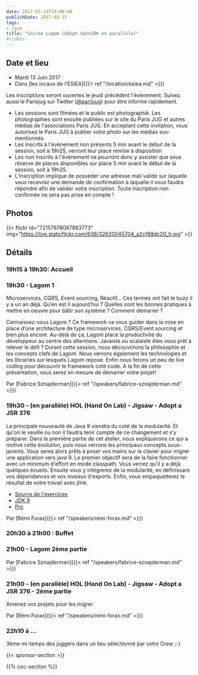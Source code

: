 ```yaml
---
date: 2017-03-14T19:00:00
publishDate: 2017-03-15
tags:
- java
title: "Soirée Lagom (Adopt OpenJDK en parallèle)"
#videos:
---
```


## Date et lieu

- Mardi 13 Juin 2017
- Dans [les locaux de l'ESIEA]({{< ref "/location/esiea.md" >}})

Les inscriptions seront ouvertes le jeudi précédent l'évènement. Suivez aussi le Parisjug sur Twitter ([@parisjug](https://twitter.com/parisjug)) pour être informé rapidement.
- Les sessions sont filmées et le public est photographié. Les photographies sont ensuite publiées sur le site du Paris JUG et autres médias de l'associations Paris JUG. En acceptant cette invitation, vous autorisez le Paris JUG à publier votre photo sur les médias sus-mentionnés.
- Les inscrits à l'évènement non présents 5 min avant le début de la session, soit à 19h25, verront leur place remise à disposition
- Les non inscrits à l'évènement ne pourront donc y assister que sous réserve de places disponibles sur place 5 min avant le début de la session, soit à 19h25.
- L’inscription implique de posséder une adresse mail valide sur laquelle vous recevrez une demande de confirmation à laquelle il vous faudra répondre afin de valider votre inscription. Toute inscription non confirmée ne sera pas prise en compte !


## Photos

{{< flickr id="72157678087883773" img="https://live.staticflickr.com/638/32620045704_a2cf88dc20_h.jpg" >}}

## Détails

### 19h15 à 19h30: Accueil

### 19h30 - Lagom 1

Microservices, CQRS, Event sourcing, Réactif… Ces termes ont fait le buzz il y a un an déjà. Qu’en est il aujourd’hui ? Quelles sont les bonnes pratiques à mettre en oeuvre pour bâtir son système ? Comment démarrer ?

Connaissez-vous Lagom ? Ce framework va vous guider dans la mise en place d’une architecture de type microservices, CQRS/Event sourcing et bien plus encore. Au-delà de ça, Lagom place la productivité du développeur au centre des attentions.
Javaiste ou scalaiste êtes vous prêt à relever le défi ?
Durant cette session, nous découvrirons la philosophie et les concepts clefs de Lagom. Nous verrons également les technologies et les librairies sur lesquels Lagom repose.
Enfin nous ferons un peu de live coding pour découvrir le framework coté code.
A la fin de cette présentation, vous serez en mesure de démarrer votre projet!

Par [Fabrice Sznajderman]({{< ref "/speakers/fabrice-sznajderman.md" >}})

### 19h30 - (en parallèle) HOL (Hand On Lab) - Jigsaw - Adopt a JSR 376

La principale nouveauté de Java 9 viendra du coté de la modularité. Et qu'on le veuille ou non il faudra tenir compte de ce changement et s'y préparer.
Dans la première partie de cet atelier, nous expliquerons ce qui a motivé cette évolution, puis nous verrons les principaux concepts sous-jacents. Vous serez alors prêts à poser vos mains sur le clavier pour migrer une application vers java 9.
Le premier objectif sera de la faire fonctionner avec un minimum d'effort en mode classpath. Vous verrez qu'il y a déjà quelques écueils. Ensuite vous y intégrerez de la modularité, en définissant vos dépendances et vos niveaux d'exports. Enfin, vous empaquetterez le résultat de votre travail avec jlink.

- [Source de l'exercices](https://github.com/forax/snowcamp-demo)
- [JDK 9](https://jdk9.java.net/download/)
- [Pro](https://github.com/forax/pro/releases)

Par [Rémi Forax]({{< ref "/speakers/remi-forax.md" >}})

### 20h30 à 21h00 : Buffet

### 21h00 - Lagom 2ème partie

Par [Fabrice Sznajderman]({{< ref "/speakers/fabrice-sznajderman.md" >}})

### 21h00 - (en parallèle) HOL (Hand On Lab) - Jigsaw - Adopt a JSR 376 - 2ème partie

Amenez vos projets pour les migrer

Par [Rémi Forax]({{< ref "/speakers/remi-forax.md" >}})

### 22h10 à ...

3ème mi-temps des juggers dans un lieu sélectionné par votre Crew ;-)

{{< sponsor-section >}}

{{% coc-section %}}
